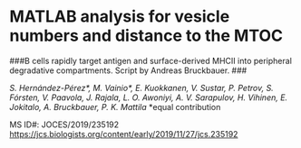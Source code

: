 # MATLAB analysis for vesicle numbers and distance to the MTOC #

###B cells rapidly target antigen and surface-derived MHCII into peripheral degradative compartments.
Script by Andreas Bruckbauer. ###

_S. Hernández-Pérez*, M. Vainio*, E. Kuokkanen, V. Sustar, P. Petrov, S. Fórsten, V. Paavola, J. Rajala, L. O. Awoniyi, A. V. Sarapulov, H. Vihinen, E. Jokitalo, A. Bruckbauer, P. K. Mattila_
*equal contribution

MS ID#: JOCES/2019/235192
https://jcs.biologists.org/content/early/2019/11/27/jcs.235192

